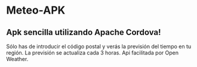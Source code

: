 # Meteo-APK

## Apk sencilla utilizando Apache Cordova!

Sólo has de introducir el código postal y verás la previsión del tiempo en tu región. 
La previsión se actualiza cada 3 horas. 
Api facilitada por Open Weather.




